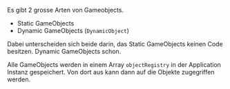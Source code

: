 Es gibt 2 grosse Arten von Gameobjects.
- Static GameObjects
- Dynamic GameObjects (`DynamicObject`)

Dabei unterscheiden sich beide darin, das Static GameObjects keinen Code
besitzen. Dynamic GameObjects schon.

Alle GameObjects werden in einem Array `objectRegistry` in der Application
Instanz gespeichert. Von dort aus kann dann auf die Objekte zugegriffen werden.
